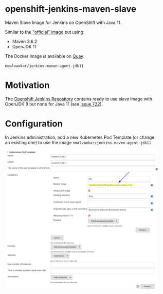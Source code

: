 # openshift-jenkins-maven-slave
Maven Slave Image for Jenkins on OpenShift with Java 11.

Similar to the ["official" image](https://github.com/openshift/jenkins/tree/master/agent-maven-3.5) but using:
- Maven 3.6.2
- OpenJDK 11

The Docker image is available on [Quay](https://quay.io/repository/nmalvankar/jenkins-maven-agent-jdk11):

`nmalvankar/jenkins-maven-agent-jdk11`

# Motivation

The [Openshift Jenkins Repository](https://github.com/openshift/jenkins) contains ready to use slave image with OpenJDK 8 but none for Java 11 (see 
[Issue 722](https://github.com/openshift/jenkins/issues/722#issuecomment-429106898)).



# Configuration

In Jenkins administration, add a new Kubernetes Pod Template (or change an existing one) to use the image `nmalvankar/jenkins-maven-agent-jdk11`
 
![Configuration](config-screenshot.png)
